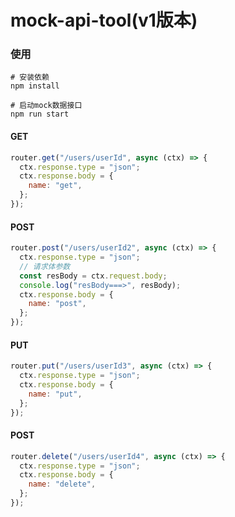 # mock-api-tool(v1版本)

### 使用

```
# 安装依赖
npm install

# 启动mock数据接口
npm run start
```

#### GET
```js
router.get("/users/userId", async (ctx) => {
  ctx.response.type = "json";
  ctx.response.body = {
    name: "get",
  };
});
```
#### POST
```js
router.post("/users/userId2", async (ctx) => {
  ctx.response.type = "json";
  // 请求体参数
  const resBody = ctx.request.body;
  console.log("resBody===>", resBody);
  ctx.response.body = {
    name: "post",
  };
});
```

#### PUT
```js
router.put("/users/userId3", async (ctx) => {
  ctx.response.type = "json";
  ctx.response.body = {
    name: "put",
  };
});
```

#### POST
```js
router.delete("/users/userId4", async (ctx) => {
  ctx.response.type = "json";
  ctx.response.body = {
    name: "delete",
  };
});
```